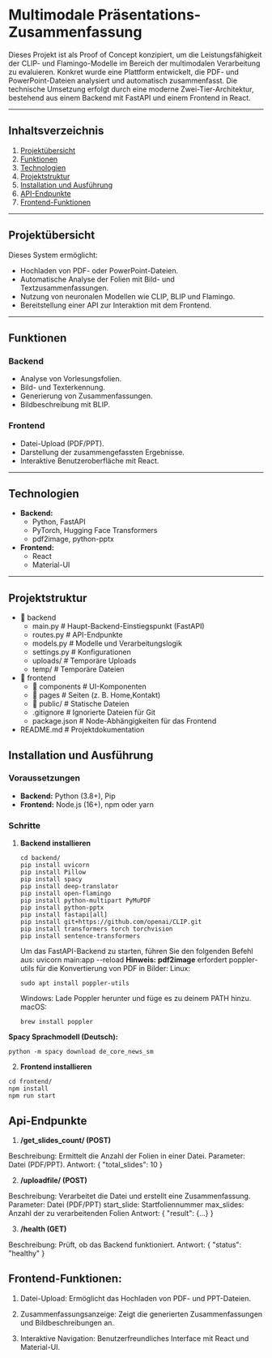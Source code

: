 # Multimodale Präsentations-Zusammenfassung

Dieses Projekt ist als Proof of Concept konzipiert, um die Leistungsfähigkeit der CLIP- und Flamingo-Modelle im Bereich der multimodalen Verarbeitung zu evaluieren. Konkret wurde eine Plattform entwickelt, die PDF- und PowerPoint-Dateien analysiert und automatisch zusammenfasst. Die technische Umsetzung erfolgt durch eine moderne Zwei-Tier-Architektur, bestehend aus einem Backend mit FastAPI und einem Frontend in React.

---

## **Inhaltsverzeichnis**

1. [Projektübersicht](#projektübersicht)
2. [Funktionen](#funktionen)
3. [Technologien](#technologien)
4. [Projektstruktur](#projektstruktur)
5. [Installation und Ausführung](#installation-und-ausführung)
6. [API-Endpunkte](#api-endpunkte)
7. [Frontend-Funktionen](#frontend-funktionen)

---

## **Projektübersicht**

Dieses System ermöglicht:
- Hochladen von PDF- oder PowerPoint-Dateien.
- Automatische Analyse der Folien mit Bild- und Textzusammenfassungen.
- Nutzung von neuronalen Modellen wie CLIP, BLIP und Flamingo.
- Bereitstellung einer API zur Interaktion mit dem Frontend.

---

## **Funktionen**

### **Backend**
- Analyse von Vorlesungsfolien.
- Bild- und Texterkennung.
- Generierung von Zusammenfassungen.
- Bildbeschreibung mit BLIP.

### **Frontend**
- Datei-Upload (PDF/PPT).
- Darstellung der zusammengefassten Ergebnisse.
- Interaktive Benutzeroberfläche mit React.

---

## **Technologien**

- **Backend:** 
  - Python, FastAPI
  - PyTorch, Hugging Face Transformers
  - pdf2image, python-pptx
- **Frontend:**
  - React
  - Material-UI

---

## **Projektstruktur**

- 📁 backend
  -  main.py # Haupt-Backend-Einstiegspunkt (FastAPI)
  -  routes.py # API-Endpunkte
  -  models.py # Modelle und Verarbeitungslogik  
  -  settings.py # Konfigurationen
  -  uploads/ # Temporäre Uploads
  -  temp/ # Temporäre Dateien
- 📁 frontend
  - 📁 components  # UI-Komponenten
  - 📁 pages   # Seiten (z. B. Home,Kontakt) 
  - 📁 public/ # Statische Dateien
  -  .gitignore # Ignorierte Dateien für Git
  -  package.json # Node-Abhängigkeiten für das Frontend
-  README.md # Projektdokumentation 

## **Installation und Ausführung**

### **Voraussetzungen**
- **Backend:** Python (3.8+), Pip
- **Frontend:** Node.js (16+), npm oder yarn

### **Schritte**

1. **Backend installieren**
   ```
   cd backend/
   pip install uvicorn
   pip install Pillow
   pip install spacy
   pip install deep-translator
   pip install open-flamingo
   pip install python-multipart PyMuPDF 
   pip install python-pptx
   pip install fastapi[all]
   pip install git+https://github.com/openai/CLIP.git
   pip install transformers torch torchvision
   pip install sentence-transformers
   ```
   Um das FastAPI-Backend zu starten, führen Sie den folgenden Befehl aus: uvicorn main:app --reload
   **Hinweis:**
   **pdf2image** erfordert poppler-utils für die Konvertierung von PDF in Bilder: 
    Linux:
   ```
   sudo apt install poppler-utils
   ```
   Windows: Lade Poppler herunter und füge es zu deinem PATH hinzu.
   macOS:
   ```
   brew install poppler
   ```
  **Spacy Sprachmodell (Deutsch):**
  ```
  python -m spacy download de_core_news_sm
  ```
2. **Frontend installieren**
```
cd frontend/
npm install
npm run start
```
## **Api-Endpunkte**

1. **/get_slides_count/ (POST)**

Beschreibung: Ermittelt die Anzahl der Folien in einer Datei.
Parameter: Datei (PDF/PPT).
Antwort: { "total_slides": 10 }

2. **/uploadfile/ (POST)**

Beschreibung: Verarbeitet die Datei und erstellt eine Zusammenfassung.
Parameter:
Datei (PDF/PPT)
start_slide: Startfoliennummer
max_slides: Anzahl der zu verarbeitenden Folien
Antwort: { "result": {...} }

3. **/health (GET)**

Beschreibung: Prüft, ob das Backend funktioniert.
Antwort: { "status": "healthy" }

## **Frontend-Funktionen:**

1. Datei-Upload:
Ermöglicht das Hochladen von PDF- und PPT-Dateien.

2. Zusammenfassungsanzeige:
Zeigt die generierten Zusammenfassungen und Bildbeschreibungen an.

3. Interaktive Navigation:
Benutzerfreundliches Interface mit React und Material-UI.
